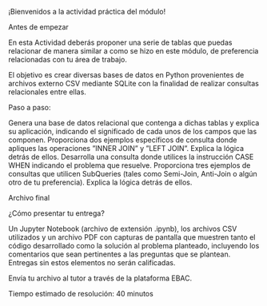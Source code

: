 ¡Bienvenidos a la actividad práctica del módulo! 

Antes de empezar

En esta Actividad deberás proponer una serie de tablas que puedas relacionar de manera similar a como se hizo en este módulo, de preferencia relacionadas con tu área de trabajo.

El objetivo es crear diversas bases de datos en Python provenientes de archivos externo CSV mediante SQLite con la finalidad de realizar consultas relacionales entre ellas.



Paso a paso:

Genera una base de datos relacional que contenga a dichas tablas y explica su aplicación, indicando el significado de cada unos de los campos que las componen.
Proporciona dos ejemplos específicos de consulta donde apliques las operaciones ”INNER JOIN” y ”LEFT JOIN”. Explica la lógica detrás de ellos. 
Desarrolla una consulta donde utilices la instrucción CASE WHEN indicando el problema que resuelve.
Proporciona tres ejemplos de consultas que utilicen SubQueries (tales como Semi-Join, Anti-Join o algún otro de tu preferencia). Explica la lógica detrás de ellos.


Archivo final

¿Cómo presentar tu entrega?

Un Jupyter Notebook (archivo de extensión .ipynb), los archivos CSV utilizados y un archivo PDF con capturas de pantalla que muestren tanto el código desarrollado como la solución al problema planteado, incluyendo los comentarios que sean pertinentes a las preguntas que se plantean. Entregas sin estos elementos no serán calificadas.

Envía tu archivo al tutor a través de la plataforma EBAC.



Tiempo estimado de resolución: 40 minutos